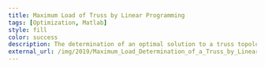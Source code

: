 ```yaml
---
title: Maximum Load of Truss by Linear Programming
tags: [Optimization, Matlab]
style: fill
color: success
description: The determination of an optimal solution to a truss topology problem using linear programming techniques in Matlab.
external_url: /img/2019/Maximum_Load_Determination_of_a_Truss_by_Linear_Programming.pdf
---
```

